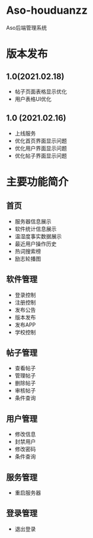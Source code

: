 # Aso-houduanzz
 Aso后端管理系统


# 版本发布
## 1.0(2021.02.18)
- 帖子页面表格显示优化
- 用户表格UI优化



## 1.0 (2021.02.16)
- 上线服务
- 优化首页界面显示问题
- 优化用户界面显示问题
- 优化帖子界面显示问题

# 主要功能简介

## 首页
- 服务器信息展示
- 软件统计信息展示
- 温湿度事实数据展示
- 最近用户操作历史
- 热词搜索榜
- 励志轮播图

## 软件管理
- 登录控制
- 注册控制
- 发布公告
- 版本发布
- 发布APP
- 学校控制

## 帖子管理
- 查看帖子
- 管理帖子
- 删除帖子
- 审核帖子
- 条件查询

## 用户管理
- 修改信息
- 封禁用户
- 修改密码
- 条件查询

## 服务管理
- 重启服务器

## 登录管理
- 退出登录
